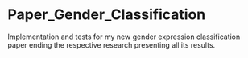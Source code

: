# Paper_Gender_Classification
Implementation and tests for my new gender expression classification paper ending the respective research presenting all its results.
